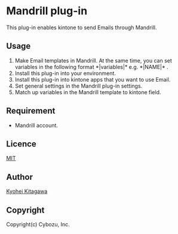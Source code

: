 Mandrill plug-in
====

This plug-in enables kintone to send Emails through Mandrill.

## Usage
1. Make Email templates in Mandrill. At the same time, you can set variables in the following format \*|variables|\* e.g. \*|NAME|\* .
2. Install this plug-in into your environment.
3. Install this plug-in into kintone apps that you want to use Email.
4. Set general settings in the Mandrill plug-in settings.
5. Match up variables in the Mandrill template to kintone field.

## Requirement
* Mandrill account.

## Licence

[MIT](https://github.com/tcnksm/tool/blob/master/LICENCE)

## Author

[Kyohei Kitagawa](https://www.facebook.com/kyouhei.kitagawa)

## Copyright

Copyright(c) Cybozu, Inc.
